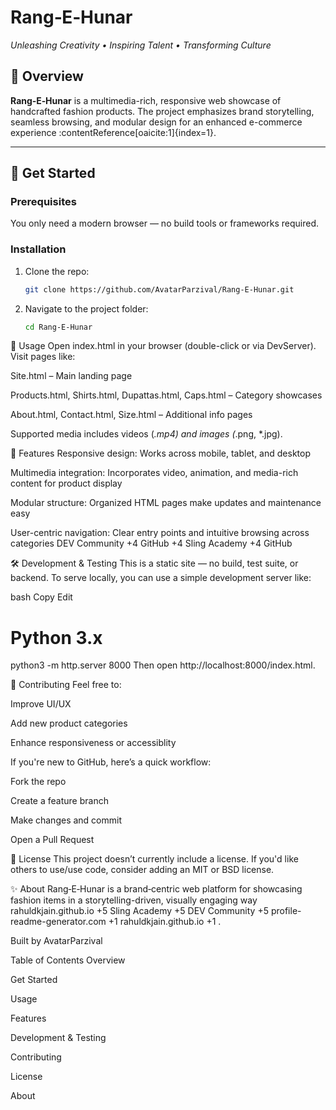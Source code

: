 # Rang‑E‑Hunar  
*Unleashing Creativity • Inspiring Talent • Transforming Culture*

## 🎨 Overview  
**Rang‑E‑Hunar** is a multimedia-rich, responsive web showcase of handcrafted fashion products. The project emphasizes brand storytelling, seamless browsing, and modular design for an enhanced e-commerce experience :contentReference[oaicite:1]{index=1}.

---

## 🚀 Get Started

### Prerequisites  
You only need a modern browser — no build tools or frameworks required.

### Installation  
1. Clone the repo:  
   ```bash
   git clone https://github.com/AvatarParzival/Rang-E-Hunar.git

2. Navigate to the project folder:  
   ```bash
   cd Rang-E-Hunar

🧩 Usage
Open index.html in your browser (double-click or via DevServer). Visit pages like:

Site.html – Main landing page

Products.html, Shirts.html, Dupattas.html, Caps.html – Category showcases

About.html, Contact.html, Size.html – Additional info pages

Supported media includes videos (*.mp4) and images (*.png, *.jpg).

📱 Features
Responsive design: Works across mobile, tablet, and desktop

Multimedia integration: Incorporates video, animation, and media-rich content for product display

Modular structure: Organized HTML pages make updates and maintenance easy

User-centric navigation: Clear entry points and intuitive browsing across categories 
DEV Community
+4
GitHub
+4
Sling Academy
+4
GitHub

🛠️ Development & Testing
This is a static site — no build, test suite, or backend.
To serve locally, you can use a simple development server like:

bash
Copy
Edit
# Python 3.x
python3 -m http.server 8000
Then open http://localhost:8000/index.html.

👥 Contributing
Feel free to:

Improve UI/UX

Add new product categories

Enhance responsiveness or accessiblity

If you're new to GitHub, here’s a quick workflow:

Fork the repo

Create a feature branch

Make changes and commit

Open a Pull Request

📄 License
This project doesn’t currently include a license. If you'd like others to use/use code, consider adding an MIT or BSD license.

✨ About
Rang‑E‑Hunar is a brand‑centric web platform for showcasing fashion items in a storytelling-driven, visually engaging way 
rahuldkjain.github.io
+5
Sling Academy
+5
DEV Community
+5
profile-readme-generator.com
+1
rahuldkjain.github.io
+1
.

Built by AvatarParzival

Table of Contents
Overview

Get Started

Usage

Features

Development & Testing

Contributing

License

About
